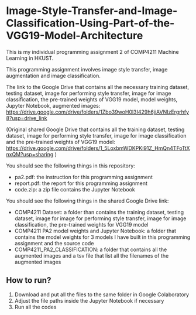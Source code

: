 # Image-Style-Transfer-and-Image-Classification-Using-Part-of-the-VGG19-Model-Architecture

This is my individual programming assignment 2 of COMP4211 Machine Learning in HKUST.

This programming assignment involves image style transfer, image augmentation and image classification.

The link to the Google Drive that contains all the necessary training dataset, testing dataset, image for performing style transfer, image for image classification, the pre-trained weights of VGG19 model, model weights, Jupyter Notebook, augmented images: https://drive.google.com/drive/folders/1Zbo39woH0l3I429h6jiAVNIzErgrhfy8?usp=drive_link

(Original shared Google Drive that contains all the training dataset, testing dataset, image for performing style transfer, image for image classification and the pre-trained weights of VGG19 model: https://drive.google.com/drive/folders/1_5LoxbmWDKPKi91Z_HmQn4TFoTtXnxQM?usp=sharing )

You should see the following things in this repository:

* pa2.pdf: the instruction for this programming assignment
* report.pdf: the report for this programming assignment
* code.zip: a zip file contains the Jupyter Notebook

You should see the following things in the shared Google Drive link:

* COMP4211 Dataset: a folder than contains the training dataset, testing dataset, image for image for performing style transfer, image for image classification, the pre-trained weights for VGG19 model
* COMP4211 PA2 model weights and Jupyter Notebook: a folder that contains the model weights for 3 models I have built in this programming assignment and the source code
* COMP4211_PA2_CLASSIFICATION: a folder that contains all the augmented images and a tsv file that list all the filenames of the augmented images

## How to run?

1. Download and put all the files to the same folder in Google Colaboratory
2. Adjust the file paths inside the Jupyter Notebook if necessary
3. Run all the codes
